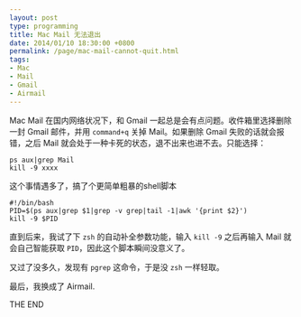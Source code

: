 ```yaml
---
layout: post
type: programming
title: Mac Mail 无法退出
date: 2014/01/10 18:30:00 +0800
permalink: /page/mac-mail-cannot-quit.html
tags:
- Mac
- Mail
- Gmail
- Airmail
---
```


Mac Mail 在国内网络状况下，和 Gmail 一起总是会有点问题。收件箱里选择删除一封 Gmail 邮件，并用 ```command+q``` 关掉 Mail。如果删除 Gmail 失败的话就会报错，之后 Mail 就会处于一种卡死的状态，退不出来也进不去。只能选择：

```
ps aux|grep Mail
kill -9 xxxx
```

这个事情遇多了，搞了个更简单粗暴的shell脚本

```
#!/bin/bash
PID=$(ps aux|grep $1|grep -v grep|tail -1|awk '{print $2}')
kill -9 $PID
```

直到后来，我试了下 ```zsh``` 的自动补全参数功能，输入 ```kill -9``` 之后再输入 Mail 就会自己智能获取 ```PID```，因此这个脚本瞬间没意义了。

又过了没多久，发现有 ```pgrep``` 这命令，于是没 ```zsh``` 一样轻取。

最后，我换成了 Airmail.

THE END
